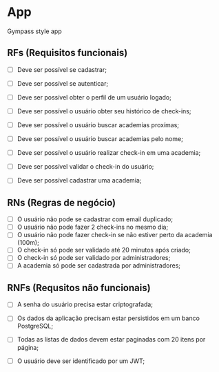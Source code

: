 # App

Gympass style app


## RFs (Requisitos funcionais)
- [ ] Deve ser possível se cadastrar;
- [ ] Deve ser possível se autenticar;
- [ ] Deve ser possível obter o perfil de um usuário logado;
- [ ] Deve ser possível o usuário obter seu histórico de check-ins;
- [ ] Deve ser possível o usuário buscar academias proxímas;
- [ ] Deve ser possível o usuário buscar academias pelo nome;
- [ ] Deve ser possível o usuário realizar check-in em uma academia;
- [ ] Deve ser possível validar o check-in do usuário;
- [ ] Deve ser possível cadastrar uma academia;



## RNs (Regras de negócio)
- [ ] O usuário não pode se cadastrar com email duplicado;
- [ ] O usuário não pode fazer 2 check-ins no mesmo dia;
- [ ] O usuário não pode fazer check-in se não estiver perto da academia (100m);
- [ ] O check-in só pode ser validado até 20 minutos após criado;
- [ ] O check-in só pode ser validado por administradores;
- [ ] A academia só pode ser cadastrada por administradores;

## RNFs (Requsitos não funcionais)
- [ ] A senha do usuário precisa estar criptografada;
- [ ] Os dados da aplicação precisam estar persistidos em um banco PostgreSQL;
- [ ] Todas as listas de dados devem estar paginadas com 20 itens por página;
- [ ] O usuário deve ser identificado por um JWT;

